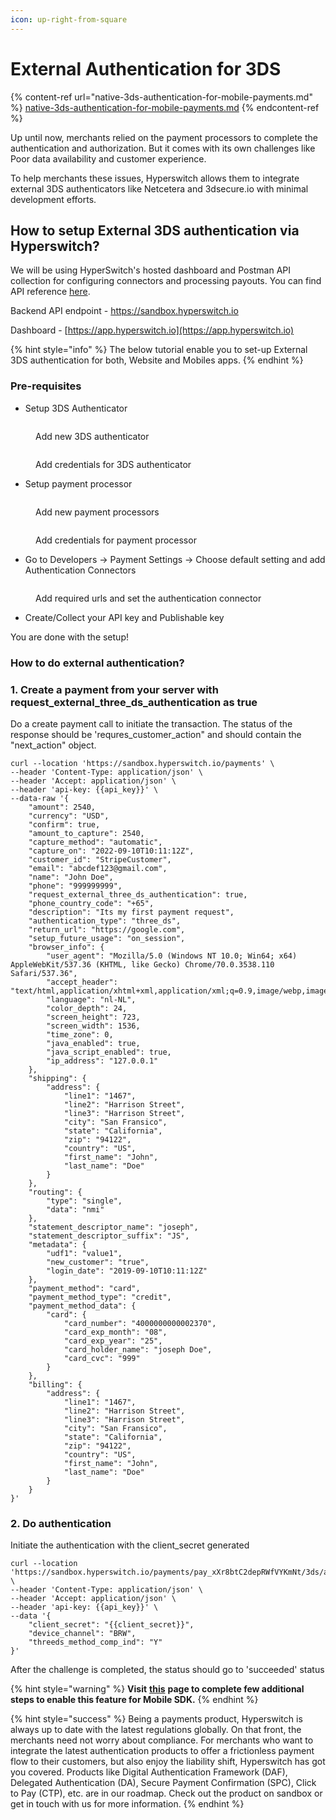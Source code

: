 ```yaml
---
icon: up-right-from-square
---
```


# External Authentication for 3DS

{% content-ref url="native-3ds-authentication-for-mobile-payments.md" %}
[native-3ds-authentication-for-mobile-payments.md](native-3ds-authentication-for-mobile-payments.md)
{% endcontent-ref %}

Up until now, merchants relied on the payment processors to complete the authentication and authorization. But it comes with its own challenges like Poor data availability and customer experience.

To help merchants these issues, Hyperswitch allows them to integrate external 3DS authenticators like Netcetera and 3dsecure.io with minimal development efforts.

## How to setup External 3DS authentication via Hyperswitch?

We will be using HyperSwitch's hosted dashboard and Postman API collection for configuring connectors and processing payouts. You can find API reference [here](https://api-reference.hyperswitch.io/api-reference/payments/payments--external-3ds-authentication).

Backend API endpoint - https://sandbox.hyperswitch.io

Dashboard - [https://app.hyperswitch.io](https://app.hyperswitch.io)

{% hint style="info" %}
The below tutorial enable you to set-up External 3DS authentication for both, Website and Mobiles apps.
{% endhint %}

### Pre-requisites

* Setup 3DS Authenticator&#x20;

<figure><img src="../../../.gitbook/assets/Screenshot 2024-05-09 at 3.27.58 PM.png" alt=""><figcaption><p>Add new 3DS authenticator</p></figcaption></figure>

<figure><img src="../../../.gitbook/assets/Screenshot 2024-05-09 at 3.28.59 PM.png" alt=""><figcaption><p>Add credentials for 3DS authenticator</p></figcaption></figure>

* Setup payment processor

<figure><img src="../../../.gitbook/assets/Screenshot 2024-05-09 at 3.31.16 PM.png" alt=""><figcaption><p>Add new payment processors</p></figcaption></figure>

<figure><img src="../../../.gitbook/assets/Screenshot 2024-05-09 at 3.33.02 PM.png" alt=""><figcaption><p>Add credentials for payment processor</p></figcaption></figure>

* Go to Developers -> Payment Settings -> Choose default setting and add Authentication Connectors

<figure><img src="../../../.gitbook/assets/Screenshot 2024-05-09 at 3.36.36 PM.png" alt=""><figcaption><p>Add required urls and set the authentication connector</p></figcaption></figure>

* Create/Collect your API key and Publishable key

You are done with the setup!

### How to do external authentication?

### 1. Create a payment from your server with request\_external\_three\_ds\_authentication as true

Do a create payment call to initiate the transaction. The status of the response should be 'requres\_customer\_action" and should contain the "next\_action" object.

```
curl --location 'https://sandbox.hyperswitch.io/payments' \
--header 'Content-Type: application/json' \
--header 'Accept: application/json' \
--header 'api-key: {{api_key}}' \
--data-raw '{
    "amount": 2540,
    "currency": "USD",
    "confirm": true,
    "amount_to_capture": 2540,
    "capture_method": "automatic",
    "capture_on": "2022-09-10T10:11:12Z",
    "customer_id": "StripeCustomer",
    "email": "abcdef123@gmail.com",
    "name": "John Doe",
    "phone": "999999999",
    "request_external_three_ds_authentication": true,
    "phone_country_code": "+65",
    "description": "Its my first payment request",
    "authentication_type": "three_ds",
    "return_url": "https://google.com",
    "setup_future_usage": "on_session",
    "browser_info": {
        "user_agent": "Mozilla/5.0 (Windows NT 10.0; Win64; x64) AppleWebKit/537.36 (KHTML, like Gecko) Chrome/70.0.3538.110 Safari/537.36",
        "accept_header": "text/html,application/xhtml+xml,application/xml;q=0.9,image/webp,image/apng,*/*;q=0.8",
        "language": "nl-NL",
        "color_depth": 24,
        "screen_height": 723,
        "screen_width": 1536,
        "time_zone": 0,
        "java_enabled": true,
        "java_script_enabled": true,
        "ip_address": "127.0.0.1"
    },
    "shipping": {
        "address": {
            "line1": "1467",
            "line2": "Harrison Street",
            "line3": "Harrison Street",
            "city": "San Fransico",
            "state": "California",
            "zip": "94122",
            "country": "US",
            "first_name": "John",
            "last_name": "Doe"
        }
    },
    "routing": {
        "type": "single",
        "data": "nmi"
    },
    "statement_descriptor_name": "joseph",
    "statement_descriptor_suffix": "JS",
    "metadata": {
        "udf1": "value1",
        "new_customer": "true",
        "login_date": "2019-09-10T10:11:12Z"
    },
    "payment_method": "card",
    "payment_method_type": "credit",
    "payment_method_data": {
        "card": {
            "card_number": "4000000000002370",
            "card_exp_month": "08",
            "card_exp_year": "25",
            "card_holder_name": "joseph Doe",
            "card_cvc": "999"
        }
    },
    "billing": {
        "address": {
            "line1": "1467",
            "line2": "Harrison Street",
            "line3": "Harrison Street",
            "city": "San Fransico",
            "state": "California",
            "zip": "94122",
            "country": "US",
            "first_name": "John",
            "last_name": "Doe"
        }
    }
}'
```

### 2. Do authentication

Initiate the authentication with the client\_secret generated

```
curl --location 'https://sandbox.hyperswitch.io/payments/pay_xXr8btC2depRWfVYKmNt/3ds/authentication' \
--header 'Content-Type: application/json' \
--header 'Accept: application/json' \
--header 'api-key: {{api_key}}' \
--data '{
    "client_secret": "{{client_secret}}",
    "device_channel": "BRW",
    "threeds_method_comp_ind": "Y"
}'
```

After the challenge is completed, the status should go to 'succeeded' status

{% hint style="warning" %}
**Visit** [**this**](broken-reference) **page to complete few additional steps to enable this feature for Mobile SDK.**
{% endhint %}

{% hint style="success" %}
Being a payments product, Hyperswitch is always up to date with the latest regulations globally. On that front, the merchants need not worry about compliance. For merchants who want to integrate the latest authentication products to offer a frictionless payment flow to their customers, but also enjoy the liability shift, Hyperswitch has got you covered. Products like Digital Authentication Framework (DAF), Delegated Authentication (DA), Secure Payment Confirmation (SPC), Click to Pay (CTP), etc. are in our roadmap. Check out the product on sandbox or get in touch with us for more information.
{% endhint %}


